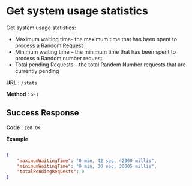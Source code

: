 # Get system usage statistics

Get system usage statistics:
* Maximum waiting time- the maximum time that has been spent to process a Random Request
* Minimum waiting time – the minimum time that has been spent to process a Random number request
* Total pending Requests – the total Random Number requests that are currently pending
 

**URL** : `/stats`

 

**Method** : `GET`

## Success Response

**Code** : `200 OK`

 

**Example**

````json

{
    "maximumWaitingTime": "0 min, 42 sec, 42000 millis",
    "minimumWaitingTime": "0 min, 30 sec, 30005 millis",
    "totalPendingRequests": 0
}

````

